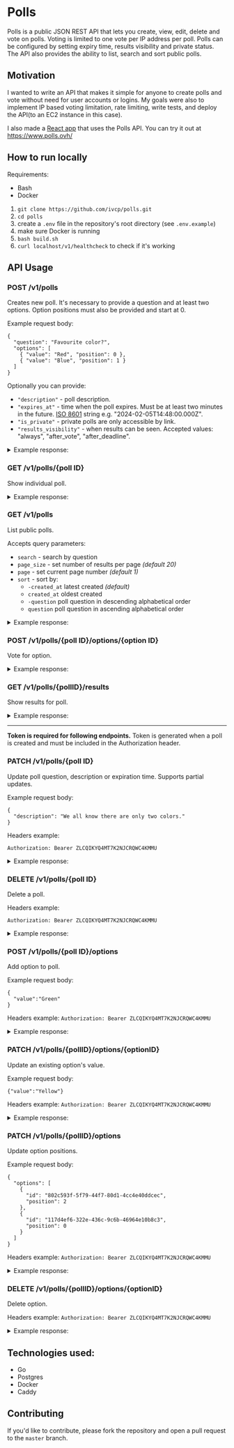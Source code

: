 # Polls

Polls is a public JSON REST API that lets you create, view, edit, delete and vote on polls. Voting is limited to one vote per IP address per poll.
Polls can be configured by setting expiry time, results visibility and private status. The API also provides the ability to list, search and sort public polls.

## Motivation

I wanted to write an API that makes it simple for anyone to create polls and vote without need for user accounts or logins. My goals were also to implement IP based voting limitation, rate limiting, write tests, and deploy the API(to an EC2 instance in this case).

I also made a [React app](https://github.com/ivcp/polls-frontend) that uses the Polls API. You can try it out at https://www.polls.ovh/

## How to run locally

Requirements:

- Bash
- Docker

1. `git clone https://github.com/ivcp/polls.git`
2. `cd polls`
3. create a `.env` file in the repository's root directory (see `.env.example`)
4. make sure Docker is running
5. `bash build.sh`
6. `curl localhost/v1/healthcheck` to check if it's working

## API Usage

### POST /v1/polls

Creates new poll. It's necessary to provide a question and at least two options. Option positions must also be provided and start at 0.

Example request body:

```
{
  "question": "Favourite color?",
  "options": [
    { "value": "Red", "position": 0 },
    { "value": "Blue", "position": 1 }
  ]
}
```

Optionally you can provide:

- `"description"` - poll description.
- `"expires_at"` - time when the poll expires. Must be at least two minutes in the future. [ISO 8601](https://www.iso.org/iso-8601-date-and-time-format.html) string e.g. "2024-02-05T14:48:00.000Z".
- `"is_private"` - private polls are only accessible by link.
- `"results_visibility"` - when results can be seen. Accepted values: "always", "after_vote", "after_deadline".

<details>
  <summary>Example response:</summary>

```
{
"poll": {
  "id": "6df661aa-4f3f-4281-8b69-da430a8ebad4",
  "question": "Favourite color?",
  "description": "",
  "options": [
    {
      "id": "802c593f-5f79-44f7-80d1-4cc4e40ddcec",
      "value": "Red",
      "position": 0
    },
    {
      "id": "8ea93888-8002-4889-94a1-24d75e10c07d",
      "value": "Blue",
      "position": 1
    }
  ],
  "created_at": "2024-02-26T17:19:44Z",
  "updated_at": "2024-02-26T17:19:44Z",
  "expires_at": "",
  "results_visibility": "always",
  "is_private": false,
  "token": "ZLCQIKYQ4MT7K2NJCRQWC4KMMU"
}
}
```

</details>

### GET /v1/polls/{poll ID}

Show individual poll.

<details>
  <summary>Example response:</summary>

```
{
"poll": {
  "id": "6df661aa-4f3f-4281-8b69-da430a8ebad4",
  "question": "Favourite color?",
  "description": "",
  "options": [
    {
      "id": "802c593f-5f79-44f7-80d1-4cc4e40ddcec",
      "value": "Red",
      "position": 0
    },
    {
      "id": "8ea93888-8002-4889-94a1-24d75e10c07d",
      "value": "Blue",
      "position": 1
    }
  ],
  "created_at": "2024-02-26T17:19:44Z",
  "updated_at": "2024-02-26T17:19:44Z",
  "expires_at": "",
  "results_visibility": "always",
  "is_private": false
}
}
```

</details>

### GET /v1/polls

List public polls.

Accepts query parameters:

- `search` - search by question
- `page_size` - set number of results per page _(default 20)_
- `page` - set current page number _(default 1)_
- `sort` - sort by:
  - `-created_at` latest created _(default)_
  - `created_at` oldest created
  - `-question` poll question in descending alphabetical order
  - `question` poll question in ascending alphabetical order

<details>
  <summary>Example response:</summary>

```
  {
  "metadata": {
    "current_page": 1,
    "page_size": 20,
    "first_page": 1,
    "last_page": 1,
    "total_records": 1
  },
  "polls": [
    {
      "id": "6df661aa-4f3f-4281-8b69-da430a8ebad4",
      "question": "Favourite color?",
      "description": "",
      "options": [
        {
          "id": "802c593f-5f79-44f7-80d1-4cc4e40ddcec",
          "value": "Red",
          "position": 0
        },
        {
          "id": "8ea93888-8002-4889-94a1-24d75e10c07d",
          "value": "Blue",
          "position": 1
        }
      ],
      "created_at": "2024-02-26T17:19:44Z",
      "updated_at": "2024-02-26T17:19:44Z",
      "expires_at": "",
      "results_visibility": "always",
      "is_private": false
    }
  ]
}
```

</details>

### POST /v1/polls/{poll ID}/options/{option ID}

Vote for option.

<details>
  <summary>Example response:</summary>

```
{
  "message":"vote successful"
}
```

</details>

### GET /v1/polls/{pollID}/results

Show results for poll.

<details>
  <summary>Example response:</summary>

```
{
  "results": [
    {
      "id": "802c593f-5f79-44f7-80d1-4cc4e40ddcec",
      "value": "Red",
      "position": 0,
      "vote_count": 0
    },
    {
      "id": "117d4ef6-322e-436c-9c6b-46964e10b8c3",
      "value": "Green",
      "position": 2,
      "vote_count": 0
    },
    {
      "id": "8ea93888-8002-4889-94a1-24d75e10c07d",
      "value": "Blue",
      "position": 1,
      "vote_count": 1
    }
  ]
}
```

</details>

<hr>

**Token is required for following endpoints.** Token is generated when a poll is created and must be included in the Authorization header.

### PATCH /v1/polls/{poll ID}

Update poll question, description or expiration time. Supports partial updates.

Example request body:

```
{
  "description": "We all know there are only two colors."
}
```

Headers example:

`Authorization: Bearer ZLCQIKYQ4MT7K2NJCRQWC4KMMU`

<details>
  <summary>Example response:</summary>

```
  {
  "poll": {
    "id": "6df661aa-4f3f-4281-8b69-da430a8ebad4",
    "question": "Favourite color?",
    "description": "We all know there are only two colors.",
    "options": [
      {
        "id": "802c593f-5f79-44f7-80d1-4cc4e40ddcec",
        "value": "Red",
        "position": 0
      },
      {
        "id": "8ea93888-8002-4889-94a1-24d75e10c07d",
        "value": "Blue",
        "position": 1
      }
    ],
    "created_at": "2024-02-26T17:19:44Z",
    "updated_at": "2024-02-26T19:11:00Z",
    "expires_at": "",
    "results_visibility": "always",
    "is_private": false
  }
}
```

</details>

### DELETE /v1/polls/{poll ID}

Delete a poll.

Headers example:

`Authorization: Bearer ZLCQIKYQ4MT7K2NJCRQWC4KMMU`

<details>
  <summary>Example response:</summary>

```
{
  "message": "poll successfully deleted"
}
```

</details>

### POST /v1/polls/{poll ID}/options

Add option to poll.

Example request body:

```
{
  "value":"Green"
}
```

Headers example:
`Authorization: Bearer ZLCQIKYQ4MT7K2NJCRQWC4KMMU`

<details>
  <summary>Example response:</summary>

```
{
  "message":"option added successfully"
}
```

</details>

### PATCH /v1/polls/{pollID}/options/{optionID}

Update an existing option's value.

Example request body:

```
{"value":"Yellow"}
```

Headers example:
`Authorization: Bearer ZLCQIKYQ4MT7K2NJCRQWC4KMMU`

<details>
  <summary>Example response:</summary>

```
{
  "message":"option updated successfully"
}
```

</details>

### PATCH /v1/polls/{pollID}/options

Update option positions.

Example request body:

```
{
  "options": [
    {
      "id": "802c593f-5f79-44f7-80d1-4cc4e40ddcec",
      "position": 2
    },
    {
      "id": "117d4ef6-322e-436c-9c6b-46964e10b8c3",
      "position": 0
    }
  ]
}
```

Headers example:
`Authorization: Bearer ZLCQIKYQ4MT7K2NJCRQWC4KMMU`

<details>
  <summary>Example response:</summary>

```
{
  "message":"option updated successfully"
}
```

</details>

### DELETE /v1/polls/{pollID}/options/{optionID}

Delete option.

Headers example:
`Authorization: Bearer ZLCQIKYQ4MT7K2NJCRQWC4KMMU`

<details>
  <summary>Example response:</summary>

```
{
  "message":"option deleted successfully"
}
```

</details>

## Technologies used:

- Go
- Postgres
- Docker
- Caddy

## Contributing

If you'd like to contribute, please fork the repository and open a pull request to the `master` branch.
